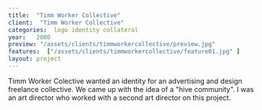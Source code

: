 ```yaml
---
title:  "Timm Worker Collective"
client:  "Timm Worker Collective"
categories:  logo identity collateral
year:   2000
preview: "/assets/clients/timmworkercollective/preview.jpg"
features:  ["/assets/clients/timmworkercollective/feature01.jpg" ]
layout: project            
---
```


Timm Worker Colective wanted an identity for an advertising and design freelance collective. We came up with the idea of a "hive community". I was an art director who worked with a second art director on this project.
